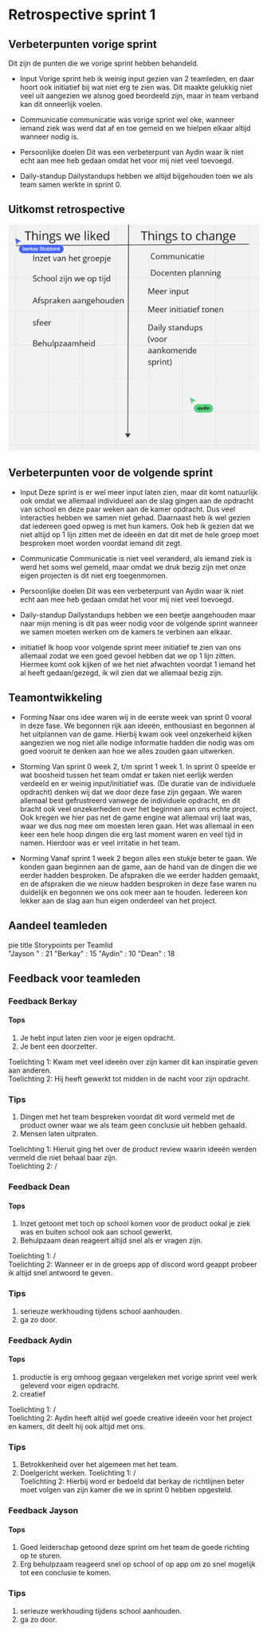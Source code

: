 # Retrospective sprint 1

## Verbeterpunten vorige sprint
Dit zijn de punten die we vorige sprint hebben behandeld.

- Input 
Vorige sprint heb ik weinig input gezien van 2 teamleden, en daar hoort ook initiatief bij wat niet erg te zien was. Dit maakte gelukkig niet veel uit aangezien we alsnog goed beordeeld zijn, maar in team verband kan dit onneerlijk voelen.

- Communicatie
communicatie was vorige sprint wel oke, wanneer iemand ziek was werd dat af en toe gemeld en we hielpen elkaar altijd wanneer nodig is.

- Persoonlijke doelen
Dit was een verbeterpunt van Aydin waar ik niet echt aan mee heb gedaan omdat het voor mij niet veel toevoegd.

- Daily-standup
Dailystandups hebben we altijd bijgehouden toen we als team samen werkte in sprint 0.

## Uitkomst retrospective
![Retrokit](/docs/img/retrokit.png)

## Verbeterpunten voor de volgende sprint
- Input 
Deze sprint is er wel meer input laten zien, maar dit komt natuurlijk ook omdat we allemaal individueel aan de slag gingen aan de opdracht van school en deze paar weken aan de kamer opdracht. Dus veel interacties hebben we samen niet gehad. Daarnaast heb ik wel gezien dat iedereen goed opweg is met hun kamers. Ook heb ik gezien dat we niet altijd op 1 lijn zitten met de ideeën en dat dit met de hele groep moet besproken moet worden voordat iemand dit zegt.

- Communicatie
Communicatie is niet veel veranderd, als iemand ziek is werd het soms wel gemeld, maar omdat we druk bezig zijn met onze eigen projecten is dit niet erg toegenmomen.

- Persoonlijke doelen
Dit was een verbeterpunt van Aydin waar ik niet echt aan mee heb gedaan omdat het voor mij niet veel toevoegd.

- Daily-standup
Dailystandups hebben we een beetje aangehouden maar naar mijn mening is dit pas weer nodig voor de volgende sprint wanneer we samen moeten werken om de kamers te verbinen aan elkaar.

- initiatief
Ik hoop voor volgende sprint meer initiatief te zien van ons allemaal zodat we een goed gevoel hebben dat we op 1 lijn zitten. Hiermee komt ook kijken of we het niet afwachten voordat 1 iemand het al heeft gedaan/gezegd, ik wil zien dat we allemaal bezig zijn.

## Teamontwikkeling
- Forming
Naar ons idee waren wij in de eerste week van sprint 0 vooral in deze fase. We begonnen rijk aan ideeën, enthousiast en begonnen al het uitplannen van de game. Hierbij kwam ook veel onzekerheid kijken aangezien we nog niet alle nodige informatie hadden die nodig was om goed vooruit te denken aan hoe we alles zouden gaan uitwerken.

- Storming
Van sprint 0 week 2, t/m sprint 1 week 1. In sprint 0 speelde er wat boosheid tussen het team omdat er taken niet eerlijk werden verdeeld en er weinig input/initiatief was.
(De duratie van de individuele opdracht) denken wij dat we door deze fase zijn gegaan. We waren allemaal best gefrustreerd vanwege de individuele opdracht, en dit bracht ook veel onzekerheden over het beginnen aan ons echte project. Ook kregen we hier pas net de game engine wat allemaal vrij laat was, waar we dus nog mee om moesten leren gaan. Het was allemaal in een keer een hele hoop dingen die erg last moment waren en veel tijd in namen. Hierdoor was er veel irritatie in het team.

- Norming
Vanaf sprint 1 week 2 begon alles een stukje beter te gaan. We konden gaan beginnen aan de game, aan de hand van de dingen die we eerder hadden besproken. De afspraken die we eerder hadden gemaakt, en de afspraken die we nieuw hadden besproken in deze fase waren nu duidelijk en begonnen we ons ook meer aan te houden. Iedereen kon lekker aan de slag aan hun eigen onderdeel van het project. 

## Aandeel teamleden

pie 
    title Storypoints per Teamlid   
    "Jayson " : 21
    "Berkay" : 15
    "Aydin" : 10
    "Dean" : 18

## Feedback voor teamleden

### Feedback Berkay

#### Tops

1. Je hebt input laten zien voor je eigen opdracht.
2. Je bent een doorzetter.

Toelichting 1: Kwam met veel ideeën over zijn kamer dit kan inspiratie geven aan anderen. </br>
Toelichting 2: Hij heeft gewerkt tot midden in de nacht voor zijn opdracht.

### Tips

1. Dingen met het team bespreken voordat dit word vermeld met de product owner waar we als team geen conclusie uit hebben gehaald.
2. Mensen laten uitpraten.

Toelichting 1: Hieruit ging het over de product review waarin ideeën werden vermeld die niet behaal baar zijn. </br>
Toelichting 2: /
### Feedback Dean

#### Tops

1. Inzet getoont met toch op school komen voor de product ookal je ziek was en buiten school ook aan school gewerkt.
2. Behulpzaam dean reageert altijd snel als er vragen zijn.

Toelichting 1: / </br>
Toelichting 2: Wanneer er in de groeps app of discord word geappt probeer ik altijd snel antwoord te geven.
### Tips

1. serieuze werkhouding tijdens school aanhouden.
2. ga zo door.

### Feedback Aydin

#### Tops

1. productie is erg omhoog gegaan vergeleken met vorige sprint veel werk geleverd voor eigen opdracht.
2. creatief 

Toelichting 1: / </br>
Toelichting 2: Aydin heeft altijd wel goede creative ideeën voor het project en kamers, dit deelt hij ook altijd met ons.
### Tips

1. Betrokkenheid over het algemeen met het team.
2. Doelgericht werken.
Toelichting 1: / </br>
Toelichting 2: Hierbij word er bedoeld dat berkay de richtlijnen beter moet volgen van zijn kamer die we in sprint 0 hebben opgesteld.

### Feedback Jayson

#### Tops

1. Goed leiderschap getoond deze sprint om het team de goede richting op te sturen. </br>
2. Erg behulpzaam reageerd snel op school of op app om zo snel mogelijk tot een conclusie te komen.

### Tips

1. serieuze werkhouding tijdens school aanhouden.
2. ga zo door.